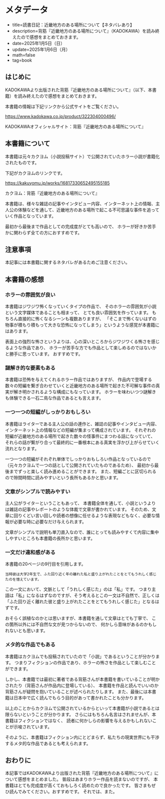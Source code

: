 # メタデータ
- title=読書日記：近畿地方のある場所について【ネタバレあり】
- description=背筋『近畿地方のある場所について』（KADOKAWA）を読み終えたので感想をまとめておきます。
- date=2025年1月5日（日）
- update=2025年1月6日（月）
- math=false
- tag=book

## はじめに

KADOKAWAより出版された背筋『近畿地方のある場所について』（以下、本書籍）を読み終えたので感想をまとめておきます。

本書籍の情報は下記リンクから公式サイトをご覧ください。

https://www.kadokawa.co.jp/product/322304000496/

KADOKAWAオフィシャルサイト：背筋『近畿地方のある場所について』


## 本書籍について

本書籍は元々カクヨム（小説投稿サイト）で公開されていたホラー小説が書籍化されたものです。

下記がカクヨムのリンクです。

https://kakuyomu.jp/works/16817330652495155185

カクヨム：背筋『近畿地方のある場所について』

本書籍は、様々な雑誌の記事やインタビュー内容、インターネット上の情報、主人公の体験などを通して、近畿地方のある場所で起こる不可思議な事件を追っていく作品となっています。

最初から最後まで作品としての完成度がとても高いので、
ホラーが好きか苦手かに関わらず全ての方におすすめです。

## 注意事項

本記事には本書籍に関するネタバレがあるためご注意ください。

## 本書籍の感想

### ホラーの雰囲気が良い

本書籍はジワジワ怖くなっていくタイプの作品で、
そのホラーの雰囲気が小説という文字媒体であることも相まって、
とても良い雰囲気を作っています。
もちろん直接的に怖くなるシーンも複数ありますが、
「そこまで怖くないはずの物事が積もり積もって大きな恐怖になってしまう」というような感覚が本書籍にはあります。

表面上の強烈な怖さというよりは、心の深いところからジワジワくる怖さを感じるような作品であり、
ホラーが苦手な方でも作品として楽しめるのではないかと勝手に思っています。
おすすめです。

### 謎解き的な要素もある

本書籍は恐怖を与えてくれるホラー作品ではありますが、
作品内で登場する数々の短編を繋ぎ合わせていくと近畿地方のある場所で起きた不可解な事件の真実が解き明かされるような構成にもなっています。
ホラーを味わいつつ謎解きも体験できる一石二鳥な作品であるとも言えます。

### 一つ一つの短編がしっかりおもしろい

本書籍はライターである主人公の話の連作と、雑誌の記事やインタビュー内容、インターネット上の情報などの短編が集まって構成されています。
それぞれの短編が近畿地方のある場所で起きた数々の怪事件にまつわる話になっていて、
それらの話が繋がり合って最終的に一番根本にある真実を浮かび上がらせていく流れとなります。

一つ一つの短編がそれぞれ単体でしっかりおもしろい作品となっているので（元々カクヨムで一つの話として公開されていたものであるため）、
最初から最後までずっと楽しく読み進めることができます。
また、短編ごとに区切られるので隙間時間に読みやすいという長所もあるかと思います。

### 文章がシンプルで読みやすい

主人公がライターということもあって、
本書籍全体を通して、小説というよりは雑誌の記事やレポートのような体裁で文章が書かれています。
そのため、文章に回りくどい言い回しや読者の想像に任せるような表現などもなく、必要な情報が必要な時に必要なだけ与えられます。

文章がシンプルで説明も単刀直入なので、誰にとっても読みやすくて内容に集中しやすいところも本書籍の長所かと思います。

### 一文だけ違和感がある

本書籍の20ページの9行目を引用します。

```
当時彼は大学2年生で、ふた回り近く年の離れた私と盛り上がれたことをとてもうれしく感じたのを憶えています。
```

この一文において、文脈として「うれしく感じた」のは「私」です。
つまり主語は「私」になるはずなのですが、そう考えるとこの一文は不自然で、正しくは「ふた回り近く離れた彼と盛り上がれたことをとてもうれしく感じた」となるはずです。

おそらく誤植なのかとは思いますが、本書籍を通して文章はとても丁寧で、
この箇所以外には不自然な文が見つからないので、
何かしら意味があるのかもしれないとも思います。

### メタ的な作品でもある

本書籍はカクヨムでも投稿されていたので「小説」であるということが分かります。
つまりフィクションの作品であり、ホラーの怖さを作品として楽しむことができます。

しかし、本書籍では最初に著者である背筋さんが本書籍を書いていることが明かされたり（背筋さんが作品内に登場している）、
本書籍を作品と読んでいいのか背筋さんが疑問を抱いていることが述べられたりします。
また、最後には本書籍は日本中で広く読んでもらう目的があって書かれたことも分かります。

以上のことからカクヨムで公開されているからといって本書籍が小説であるとは限らないということが分かります。
さらにはもちろん名言はされませんが、本書籍はフィクションではなく、
読者に何かしらの影響を与えるかもしれないことが示唆されています。

そのように、本書籍はフィクション内にとどまらず、私たちの現実世界にも干渉するメタ的な作品であるとも考えられます。

## おわりに

本記事ではKADOKAWAより出版された背筋『近畿地方のある場所について』について感想をまとめました。
普段はあまりホラー作品を読まないのですが、
本書籍はとても完成度が高くておもしろく読めたので良かったです。
皆さまもぜひ読んでみてください。おすすめです。
それでは、また。
